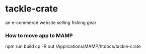 # tackle-crate
an e-commerce website selling fishing gear


### How to move app to MAMP

npm run build
cp -R out /Applications/MAMP/htdocs/tackle-crate
